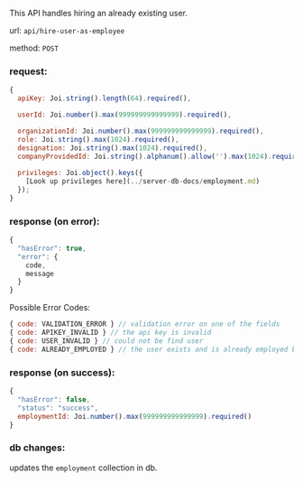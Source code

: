 This API handles hiring an already existing user.

url: `api/hire-user-as-employee`

method: `POST`

### request: 
```js
{
  apiKey: Joi.string().length(64).required(),

  userId: Joi.number().max(999999999999999).required(),

  organizationId: Joi.number().max(999999999999999).required(),
  role: Joi.string().max(1024).required(),
  designation: Joi.string().max(1024).required(),
  companyProvidedId: Joi.string().alphanum().allow('').max(1024).required(),
  
  privileges: Joi.object().keys({
    [Look up privileges here](../server-db-docs/employment.md)
  });
}
```

### response (on error):
```js
{
  "hasError": true,
  "error": {
    code,
    message
  }
}
```

Possible Error Codes:
```js
{ code: VALIDATION_ERROR } // validation error on one of the fields
{ code: APIKEY_INVALID } // the api key is invalid
{ code: USER_INVALID } // could not be find user
{ code: ALREADY_EMPLOYED } // the user exists and is already employed by another organization
```

### response (on success):
```js
{
  "hasError": false,
  "status": "success",
  employmentId: Joi.number().max(999999999999999).required()
}
```

### db changes:
updates the `employment` collection in db.